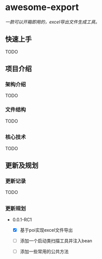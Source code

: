 # awesome-export

*一款可以开箱即用的，excel导出文件生成工具。*

## 快速上手

TODO

## 项目介绍

### 架构介绍

TODO



### 文件结构

TODO

## 

### 核心技术

TODO

## 

## 更新及规划

### 更新记录

TODO

## 

### 更新规划

- 0.0.1-RC1
  - [x] 基于poi实现excel文件导出
  - [ ] 添加一个启动类扫描工具并注入bean
  - [ ] 添加一些常用的公共方法

